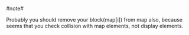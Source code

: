 #note#

Probably you should remove your block(map[i]) from map also, because seems that you check collision with map elements, not display elements.

